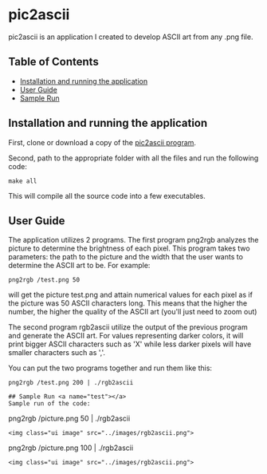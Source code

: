 # pic2ascii

pic2ascii is an application I created to develop ASCII art from any .png file.

## Table of Contents

* [Installation and running the application](#install)
* [User Guide](#user)
* [Sample Run](#test)

## Installation and running the application <a name="install"></a>

First, clone or download a copy of the [pic2ascii program](https://github.com/yjkim97/pic2ascii).

Second, path to the appropriate folder with all the files and run the following code:

```
make all
```

This will compile all the source code into a few executables. 

## User Guide <a name="user"></a>

The application utilizes 2 programs. The first program png2rgb analyzes the picture to determine the brightness of each pixel. This program takes two parameters: the path to the picture and the width that the user wants to determine the ASCII art to be. For example:

```
png2rgb /test.png 50
```
will get the picture test.png and attain numerical values for each pixel as if the picture was 50 ASCII characters long. This means that the higher the number, the higher the quality of the ASCII art (you'll just need to zoom out)

The second program rgb2ascii utilize the output of the previous program and generate the ASCII art. For values representing darker colors, it will print bigger ASCII characters such as 'X' while less darker pixels will have smaller characters such as ','.

You can put the two programs together and run them like this:

```
png2rgb /test.png 200 | ./rgb2ascii

## Sample Run <a name="test"></a>
Sample run of the code:
```
png2rgb /picture.png 50 | ./rgb2ascii
```
<img class="ui image" src="../images/rgb2ascii.png">

```
png2rgb /picture.png 100 | ./rgb2ascii
```
<img class="ui image" src="../images/rgb2ascii.png">
